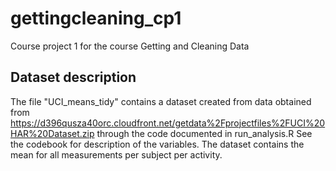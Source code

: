 # gettingcleaning_cp1
Course project 1 for the course Getting and Cleaning Data

## Dataset description
The file "UCI_means_tidy" contains a dataset created from data obtained from 
https://d396qusza40orc.cloudfront.net/getdata%2Fprojectfiles%2FUCI%20HAR%20Dataset.zip through the code documented in run_analysis.R
See the codebook for description of the variables. The dataset contains the mean for all measurements per subject per activity.
